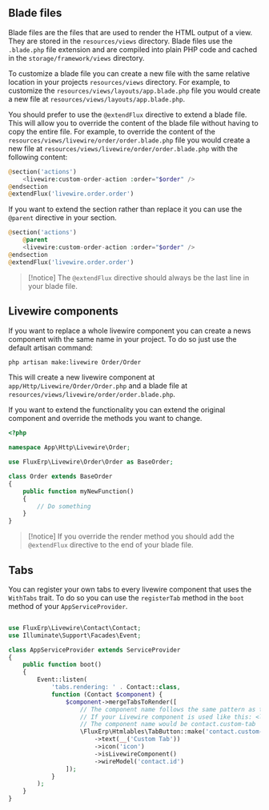 ## Blade files

Blade files are the files that are used to render the HTML output of a view. They are stored in the `resources/views` directory. Blade files use the `.blade.php` file extension and are compiled into plain PHP code and cached in the `storage/framework/views` directory.

To customize a blade file you can create a new file with the same relative location in your projects `resources/views` directory. For example, to customize the `resources/views/layouts/app.blade.php` file you would create a new file at `resources/views/layouts/app.blade.php`.

You should prefer to use the `@extendFlux` directive to extend a blade file. This will allow you to override the content of the blade file without having to copy the entire file. For example, to override the content of the `resources/views/livewire/order/order.blade.php` file you would create a new file at `resources/views/livewire/order/order.blade.php` with the following content:

```php
@section('actions')
    <livewire:custom-order-action :order="$order" />
@endsection
@extendFlux('livewire.order.order')
```

If you want to extend the section rather than replace it you can use the `@parent` directive in your section.

```php
@section('actions')
    @parent
    <livewire:custom-order-action :order="$order" />
@endsection
@extendFlux('livewire.order.order')
```

> [!notice]
> The `@extendFlux` directive should always be the last line in your blade file.

## Livewire components

If you want to replace a whole livewire component you can create a news component with the same name in your project.
To do so just use the default artisan command:

```bash
php artisan make:livewire Order/Order
```

This will create a new livewire component at `app/Http/Livewire/Order/Order.php` and a blade file at `resources/views/livewire/order/order.blade.php`.

If you want to extend the functionality you can extend the original component and override the methods you want to change.

```php
<?php

namespace App\Http\Livewire\Order;

use FluxErp\Livewire\Order\Order as BaseOrder;

class Order extends BaseOrder
{
    public function myNewFunction()
    {
        // Do something
    }
}
```

> [!notice]
> If you override the render method you should add the `@extendFlux` directive to the end of your blade file.

## Tabs

You can register your own tabs to every livewire component that uses the `WithTabs` trait.
To do so you can use the `registerTab` method in the `boot` method of your `AppServiceProvider`.

```php

use FluxErp\Livewire\Contact\Contact;
use Illuminate\Support\Facades\Event;

class AppServiceProvider extends ServiceProvider
{
    public function boot()
    {
        Event::listen(
            'tabs.rendering: ' . Contact::class, 
            function (Contact $component) {
                $component->mergeTabsToRender([
                    // The component name follows the same pattern as the livewire component name
                    // If your Livewire component is used like this: <livewire:contact.custom-tab />
                    // The component name would be contact.custom-tab
                    \FluxErp\Htmlables\TabButton::make('contact.custom-tab')
                        ->text(__('Custom Tab'))
                        ->icon('icon')
                        ->isLivewireComponent()
                        ->wireModel('contact.id')
                ]);
            }
        );
    }
}
```
